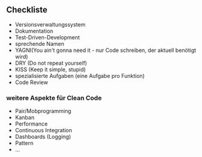 ## Checkliste
- Versionsverwaltungssystem
- Dokumentation
- Test-Driven-Development
- sprechende Namen
- YAGNI(You ain't gonna need it - nur Code schreiben, der aktuell benötigt wird)
- DRY (Do not repeat yourself)
- KISS (Keep it simple, stupid)
- spezialisierte Aufgaben (eine Aufgabe pro Funktion)
- Code Review

### weitere Aspekte für Clean Code
- Pair/Mobprogramming
- Kanban
- Performance
- Continuous Integration
- Dashboards (Logging)
- Pattern
- ...